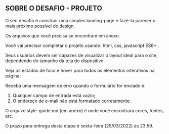## SOBRE O DESAFIO - PROJETO

O seu desafio é construir uma simples landing-page e fazê-la parecer o mais próximo possível do design.

Os arquivos que você precisa se encontram em anexo.

Você vai precisar completar o projeto usando: html, css, javascript ES6+ .

Seus usuários devem ser capazes de visualizar o layout ideal para o site, dependendo do tamanho da tela do dispositivo.

Veja os estados de foco e hover para todos os elementos interativos na página;

Receba uma mensagem de erro quando o formulário for enviado e:
1) Qualquer campo de entrada está vazio;
2) O endereço de e-mail não está formatado corretamente.

O arquivo style-guide.md (em anexo) é onde você encontrará cores, fontes, etc.

O prazo para entrega desta etapa é sexta-feira (25/03/2022) às 23:59.
